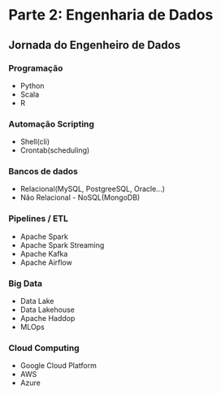 # Parte 2: Engenharia de Dados

## Jornada do Engenheiro de Dados

### Programação

- Python
- Scala
- R

### Automação Scripting

- Shell(cli)
- Crontab(scheduling)

### Bancos de dados

- Relacional(MySQL, PostgreeSQL, Oracle...)
- Não Relacional - NoSQL(MongoDB)

### Pipelines / ETL

- Apache Spark
- Apache Spark Streaming
- Apache Kafka
- Apache Airflow

### Big Data

- Data Lake 
- Data Lakehouse 
- Apache Haddop
- MLOps

### Cloud Computing

- Google Cloud Platform
- AWS
- Azure


